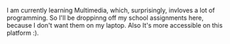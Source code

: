 I am currently learning Multimedia, which, surprisingly, invloves a lot of programming. So I'll be droppinng off my school assignments here, because I don't want them on my laptop. Also It's more accessible on this platform :).
